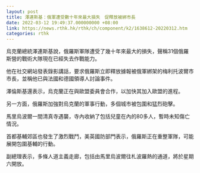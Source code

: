 ```yaml
---
layout: post
title: 澤連斯基：俄軍遭受數十年來最大損失　促釋放被綁市長
date: 2022-03-12 19:49:37.000000000 +08:00
link: https://news.rthk.hk/rthk/ch/component/k2/1638612-20220312.htm
categories: rthk
---
```


烏克蘭總統澤連斯基說，俄羅斯軍隊遭受了幾十年來最大的損失，聲稱31個俄羅斯營的戰術大隊現在已經失去作戰能力。

他在社交網站發表錄影講話，要求俄羅斯立即釋放據報被俄軍綁架的梅利托波爾市市長，並稱他已與法國和德國領導人討論事件。

澤倫斯基還表示，烏克蘭正在與歐盟委員會合作，以加快其加入歐盟的進程。

另一方面，俄羅斯加強對烏克蘭的軍事行動，多個城市被包圍和猛烈砲擊。

馬里烏波爾一間清真寺遇襲，寺內收納了包括兒童在內的80多人，暫時未知傷亡情況。

首都基輔郊區也發生了激烈戰鬥，美英國防部門表示，俄羅斯正在重整軍隊，可能展開包圍基輔的行動。

副總理表示，多條人道主義走廊，包括由馬里烏波爾往札波羅熱的通道，將於星期六開放。
